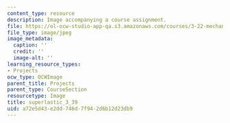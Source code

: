 ```yaml
---
content_type: resource
description: Image accompanying a course assignment.
file: https://ol-ocw-studio-app-qa.s3.amazonaws.com/courses/3-22-mechanical-behavior-of-materials-spring-2008/a72e5d43e2dd746d7f942d6b12d23db9_superlastic_3_39.jpg
file_type: image/jpeg
image_metadata:
  caption: ''
  credit: ''
  image-alt: ''
learning_resource_types:
- Projects
ocw_type: OCWImage
parent_title: Projects
parent_type: CourseSection
resourcetype: Image
title: superlastic_3_39
uid: a72e5d43-e2dd-746d-7f94-2d6b12d23db9
---
```

